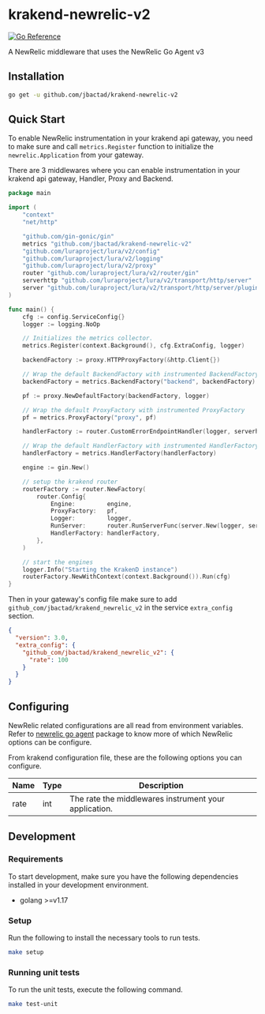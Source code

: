 # krakend-newrelic-v2

[![Go Reference](https://pkg.go.dev/badge/github.com/jbactad/krakend-newrelic-v2.svg)](https://pkg.go.dev/github.com/jbactad/krakend-newrelic-v2)

A NewRelic middleware that uses the NewRelic Go Agent v3

## Installation

```bash
go get -u github.com/jbactad/krakend-newrelic-v2
```

## Quick Start

To enable NewRelic instrumentation in your krakend api gateway,
you need to make sure and call `metrics.Register` function to initialize the `newrelic.Application` from your gateway.

There are 3 middlewares where you can enable instrumentation in your krakend api gateway, Handler, Proxy and Backend.

```go
package main

import (
	"context"
	"net/http"

	"github.com/gin-gonic/gin"
	metrics "github.com/jbactad/krakend-newrelic-v2"
	"github.com/luraproject/lura/v2/config"
	"github.com/luraproject/lura/v2/logging"
	"github.com/luraproject/lura/v2/proxy"
	router "github.com/luraproject/lura/v2/router/gin"
	serverhttp "github.com/luraproject/lura/v2/transport/http/server"
	server "github.com/luraproject/lura/v2/transport/http/server/plugin"
)

func main() {
	cfg := config.ServiceConfig{}
	logger := logging.NoOp

	// Initializes the metrics collector.
	metrics.Register(context.Background(), cfg.ExtraConfig, logger)

	backendFactory := proxy.HTTPProxyFactory(&http.Client{})

	// Wrap the default BackendFactory with instrumented BackendFactory 
	backendFactory = metrics.BackendFactory("backend", backendFactory)

	pf := proxy.NewDefaultFactory(backendFactory, logger)

	// Wrap the default ProxyFactory with instrumented ProxyFactory
	pf = metrics.ProxyFactory("proxy", pf)

	handlerFactory := router.CustomErrorEndpointHandler(logger, serverhttp.DefaultToHTTPError)

	// Wrap the default HandlerFactory with instrumented HandlerFactory
	handlerFactory = metrics.HandlerFactory(handlerFactory)

	engine := gin.New()

	// setup the krakend router
	routerFactory := router.NewFactory(
		router.Config{
			Engine:         engine,
			ProxyFactory:   pf,
			Logger:         logger,
			RunServer:      router.RunServerFunc(server.New(logger, serverhttp.RunServer)),
			HandlerFactory: handlerFactory,
		},
	)

	// start the engines
	logger.Info("Starting the KrakenD instance")
	routerFactory.NewWithContext(context.Background()).Run(cfg)
}
```

Then in your gateway's config file make sure to add `github_com/jbactad/krakend_newrelic_v2` in the
service `extra_config` section.

```json
{
  "version": 3.0,
  "extra_config": {
    "github_com/jbactad/krakend_newrelic_v2": {
      "rate": 100
    }
  }
}
```

## Configuring

NewRelic related configurations are all read from environment variables.
Refer to [newrelic go agent](https://pkg.go.dev/github.com/newrelic/go-agent/v3/newrelic@v3.18.1#ConfigFromEnvironment)
package to know more of which NewRelic options can be configure.

From krakend configuration file, these are the following options you can configure.

| Name | Type | Description                                           |
|------|------|-------------------------------------------------------|
| rate | int  | The rate the middlewares instrument your application. |


## Development

### Requirements

To start development, make sure you have the following dependencies installed in your development environment.

- golang >=v1.17

### Setup

Run the following to install the necessary tools to run tests.

```bash
make setup
```

### Running unit tests

To run the unit tests, execute the following command.

```bash
make test-unit
```
